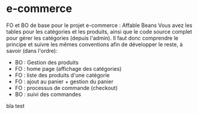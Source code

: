 # e-commerce
FO et BO de base pour le projet e-commerce : Affable Beans
Vous avez les tables pour les catégories et les produits, ainsi que le code source complet pour gérer les catégories (depuis l'admin). 
Il faut donc comprendre le principe et suivre les mêmes conventions afin de développer le reste, à savoir (dans l'ordre):
 * BO : Gestion des produits
 * FO : home page (affichage des catégories)
 * FO : liste des produits d'une catégorie
 * FO : ajout au panier + gestion du panier
 * FO : processus de commande (checkout)
 * BO : suivi des commandes

bla
test
